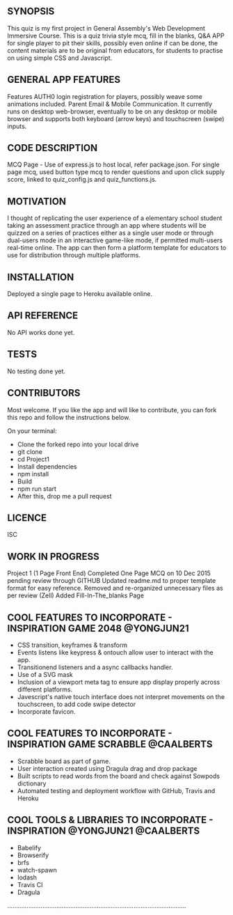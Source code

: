 ## SYNOPSIS

This quiz is my first project in General Assembly's Web Development Immersive Course. This is a quiz trivia style mcq, fill in the blanks, Q&A APP for single player to pit their skills, possibly even online if can be done, the content materials are to be original from educators, for students to practise on using simple CSS and Javascript.


## GENERAL APP FEATURES

Features AUTH0 login registration for players, possibly weave some animations included.
Parent Email & Mobile Communication. It currently runs on desktop web-browser, eventually to be on any desktop or mobile browser and supports both keyboard (arrow keys) and touchscreen (swipe) inputs.


## CODE DESCRIPTION

MCQ Page - Use of express.js to host local, refer package.json.  For single page mcq, used button type mcq to render questions and upon click supply score, linked to quiz_config.js and quiz_functions.js.    


## MOTIVATION

I thought of replicating the user experience of a elementary school student taking an assessment practice through an app where students will be quizzed on a series of practices either as a single user mode or through dual-users mode in an interactive game-like mode, if permitted multi-users real-time online. The app can then form a platform template for educators to use for distribution through multiple platforms.


## INSTALLATION

Deployed a single page to Heroku available online.


## API REFERENCE

No API works done yet.


## TESTS

No testing done yet.


## CONTRIBUTORS

Most welcome. If you like the app and will like to contribute, you can fork this repo and follow the instructions below.

On your terminal:

* Clone the forked repo into your local drive
* git clone <url of forked repo>
* cd Project1
* Install dependencies
* npm install
* Build
* npm run start
* After this, drop me a pull request


## LICENCE

ISC


## WORK IN PROGRESS

Project 1 (1 Page Front End)
Completed One Page MCQ on 10 Dec 2015 pending review through GITHUB
Updated readme.md to proper template format for easy reference.
Removed and re-organized unnecessary files as per review (Zell)
Added Fill-In-The_blanks Page



## COOL FEATURES TO INCORPORATE - INSPIRATION GAME 2048 @YONGJUN21

* CSS transition, keyframes & transform
* Events listens like keypress & ontouch allow user to interact with the app.
* Transitionend listeners and a async callbacks handler.
* Use of a SVG mask
* Inclusion of a viewport meta tag to ensure app display properly across different platforms.
* Javescript's native touch interface does not interpret movements on the touchscreen, to add code swipe detector
* Incorporate favicon.


## COOL FEATURES TO INCORPORATE - INSPIRATION GAME SCRABBLE @CAALBERTS

* Scrabble board as part of game.  
* User interaction created using Dragula drag and drop package
* Built scripts to read words from the board and check against Sowpods dictionary
* Automated testing and deployment workflow with GitHub, Travis and Heroku

## COOL TOOLS & LIBRARIES TO INCORPORATE - INSPIRATION @YONGJUN21 @CAALBERTS

*   Babelify
*   Browserify
*   brfs
*   watch-spawn
*   lodash
*   Travis CI
*   Dragula

......................................................................................................
